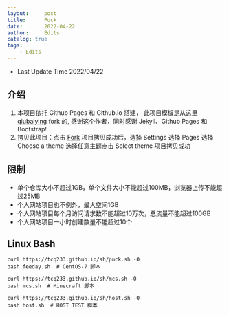 ```yaml
---
layout:     post
title:      Puck
date:       2022-04-22
author:     Edits
catalog: true
tags:
    - Edits
---
```


- Last Update Time 2022/04/22

## 介绍

1. 本项目依托 Github Pages 和 Github.io 搭建， 此项目模板是从这里 [qiubaiying](https://github.com/qiubaiying/qiubaiying.github.io) fork 的, 感谢这个作者，同时感谢 Jekyll、Github Pages 和 Bootstrap!
2. 拷贝此项目：点击 [Fork](https://github.com/tcq233/tcq233.github.io/fork) 项目拷贝成功后，选择 Settings 选择 Pages 选择 Choose a theme 选择任意主题点击 Select theme 项目拷贝成功 

## 限制

- 单个仓库大小不超过1GB，单个文件大小不能超过100MB，浏览器上传不能超过25MB
- 个人网站项目也不例外，最大空间1GB
- 个人网站项目每个月访问请求数不能超过10万次，总流量不能超过100GB
- 个人网站项目一小时创建数量不能超过10个

## Linux Bash

```
curl https://tcq233.github.io/sh/puck.sh -O
bash feeday.sh  # CentOS-7 脚本
```

```
curl https://tcq233.github.io/sh/mcs.sh -O
bash mcs.sh  # Minecraft 脚本
```

```
curl https://tcq233.github.io/sh/host.sh -O
bash host.sh  # HOST TEST 脚本
```

